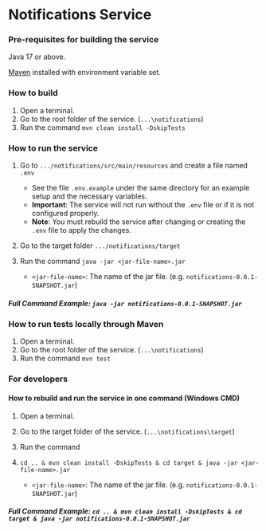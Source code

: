 # Notifications Service

### Pre-requisites for building the service
Java 17 or above.

[Maven](https://maven.apache.org/download.cgi) installed with environment variable set.

### How to build
1. Open a terminal.
2. Go to the root folder of the service. (`...\notifications`)
2. Run the command `mvn clean install -DskipTests`

### How to run the service
1. Go to `.../notifications/src/main/resources` and create a file named `.env`
   - See the file `.env.example` under the same directory for an example setup and the necessary variables.
   - **Important**: The service will not run without the `.env` file or if it is not configured properly.
   - **Note**: You must rebuild the service after changing or creating the `.env` file to apply the changes.

2. Go to the target folder  `.../notifications/target`
3. Run the command `java -jar <jar-file-name>.jar`

    * `<jar-file-name>`: The name of the jar file. (e.g. `notifications-0.0.1-SNAPSHOT.jar`)

##### Full Command Example: `java -jar notifications-0.0.1-SNAPSHOT.jar`

### How to run tests locally through Maven
1. Open a terminal.
2. Go to the root folder of the service. (`...\notifications`)
3. Run the command `mvn test`

### For developers

#### How to rebuild and run the service in one command (Windows CMD)
1. Open a terminal.
2. Go to the target folder of the service. (`...\notifications\target`)
3. Run the command
4. `cd .. & mvn clean install -DskipTests & cd target & java -jar <jar-file-name>.jar`

    * `<jar-file-name>`: The name of the jar file. (e.g. `notifications-0.0.1-SNAPSHOT.jar`)

##### Full Command Example: `cd .. & mvn clean install -DskipTests & cd target & java -jar notifications-0.0.1-SNAPSHOT.jar`

